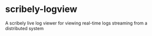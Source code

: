 scribely-logview
================

A scribely live log viewer for viewing real-time logs streaming from a distributed system